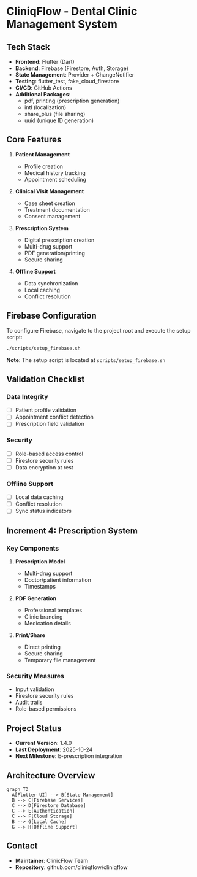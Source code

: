 # CliniqFlow - Dental Clinic Management System

## Tech Stack
- **Frontend**: Flutter (Dart)
- **Backend**: Firebase (Firestore, Auth, Storage)
- **State Management**: Provider + ChangeNotifier
- **Testing**: flutter_test, fake_cloud_firestore
- **CI/CD**: GitHub Actions
- **Additional Packages**:
  - pdf, printing (prescription generation)
  - intl (localization)
  - share_plus (file sharing)
  - uuid (unique ID generation)

## Core Features
1. **Patient Management**
   - Profile creation
   - Medical history tracking
   - Appointment scheduling

2. **Clinical Visit Management**
   - Case sheet creation
   - Treatment documentation
   - Consent management

3. **Prescription System**
   - Digital prescription creation
   - Multi-drug support
   - PDF generation/printing
   - Secure sharing

4. **Offline Support**
   - Data synchronization
   - Local caching
   - Conflict resolution

## Firebase Configuration
To configure Firebase, navigate to the project root and execute the setup script:

```bash
./scripts/setup_firebase.sh
```

**Note**: The setup script is located at `scripts/setup_firebase.sh`

## Validation Checklist
### Data Integrity
- [ ] Patient profile validation
- [ ] Appointment conflict detection
- [ ] Prescription field validation

### Security
- [ ] Role-based access control
- [ ] Firestore security rules
- [ ] Data encryption at rest

### Offline Support
- [ ] Local data caching
- [ ] Conflict resolution
- [ ] Sync status indicators

## Increment 4: Prescription System
### Key Components
1. **Prescription Model**
   - Multi-drug support
   - Doctor/patient information
   - Timestamps

2. **PDF Generation**
   - Professional templates
   - Clinic branding
   - Medication details

3. **Print/Share**
   - Direct printing
   - Secure sharing
   - Temporary file management

### Security Measures
- Input validation
- Firestore security rules
- Audit trails
- Role-based permissions

## Project Status
- **Current Version**: 1.4.0
- **Last Deployment**: 2025-10-24
- **Next Milestone**: E-prescription integration

## Architecture Overview
```mermaid
graph TD
  A[Flutter UI] --> B[State Management]
  B --> C[Firebase Services]
  C --> D[Firestore Database]
  C --> E[Authentication]
  C --> F[Cloud Storage]
  B --> G[Local Cache]
  G --> H[Offline Support]
```

## Contact
- **Maintainer**: ClinicFlow Team
- **Repository**: github.com/cliniqflow/cliniqflow
